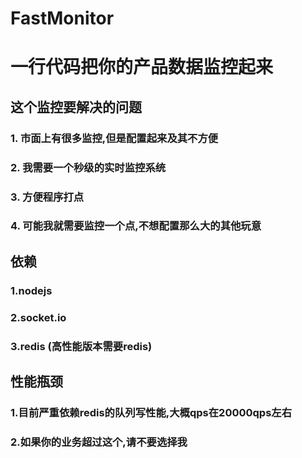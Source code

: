 # FastMonitor
# 一行代码把你的产品数据监控起来

## 这个监控要解决的问题

### 1. 市面上有很多监控,但是配置起来及其不方便
### 2. 我需要一个秒级的实时监控系统
### 3. 方便程序打点
### 4. 可能我就需要监控一个点,不想配置那么大的其他玩意



## 依赖
### 1.nodejs
### 2.socket.io
### 3.redis (高性能版本需要redis)

## 性能瓶颈

### 1.目前严重依赖redis的队列写性能,大概qps在20000qps左右
### 2.如果你的业务超过这个,请不要选择我
